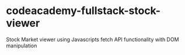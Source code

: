 # codeacademy-fullstack-stock-viewer
Stock Market viewer using Javascripts fetch API functionality with DOM manipulation
